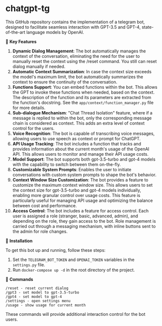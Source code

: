 # chatgpt-tg

This GitHub repository contains the implementation of a telegram bot, designed to facilitate seamless interaction with GPT-3.5 and GPT-4, state-of-the-art language models by OpenAI.

🔑 **Key Features**

1. **Dynamic Dialog Management**: The bot automatically manages the context of the conversation, eliminating the need for the user to manually reset the context using the /reset command. You still can reset dialog manually if needed.
2. **Automatic Context Summarization**: In case the context size exceeds the model's maximum limit, the bot automatically summarizes the context to ensure the continuity of the conversation.
3. **Functions Support**: You can embed functions within the bot. This allows the GPT to invoke these functions when needed, based on the context. The description of the function and its parameters are extracted from the function's docstring. See the `app/context/function_manager.py` file for more details.
4. **Sub-dialogue Mechanism**: "Chat Thread Isolation" feature, where if a message is replied to within the bot, only the corresponding message chain is considered as context. This adds an extra level of context control for the users.
5. **Voice Recognition**: The bot is capable of transcribing voice messages, allowing users to use speech as context or prompt for ChatGPT.
6. **API Usage Tracking**: The bot includes a function that tracks and provides information about the current month's usage of the OpenAI API. This allows users to monitor and manage their API usage costs.
7. **Model Support**: The bot supports both gpt-3.5-turbo and gpt-4 models with the capability to switch between them on-the-fly.
8. **Customizable System Prompts**: Enables the user to initiate conversations with custom system prompts to shape the bot's behavior.
9. **Context Window Size Customization**: The bot provides a feature to customize the maximum context window size. This allows users to set the context size for gpt-3.5-turbo and gpt-4 models individually, enabling more granular control over usage costs. This feature is particularly useful for managing API usage and optimizing the balance between cost and performance.
10. **Access Control**: The bot includes a feature for access control. Each user is assigned a role (stranger, basic, advanced, admin), and depending on the role, they gain access to the bot. Role management is carried out through a messaging mechanism, with inline buttons sent to the admin for role changes.

🔧 **Installation**

To get this bot up and running, follow these steps:

1. Set the `TELEGRAM_BOT_TOKEN` and `OPENAI_TOKEN` variables in the `settings.py` file.
2. Run `docker-compose up -d` in the root directory of the project.

🤖 **Commands**
```
/reset - reset current dialog
/gpt3 - set model to gpt-3.5-turbo
/gpt4 - set model to gpt-4
/settings - open settings menu
/usage - show usage for current month
```
These commands will provide additional interaction control for the bot users.
